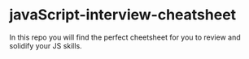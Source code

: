 # javaScript-interview-cheatsheet
In this repo you will find the perfect cheetsheet for you to review and solidify your JS skills.
